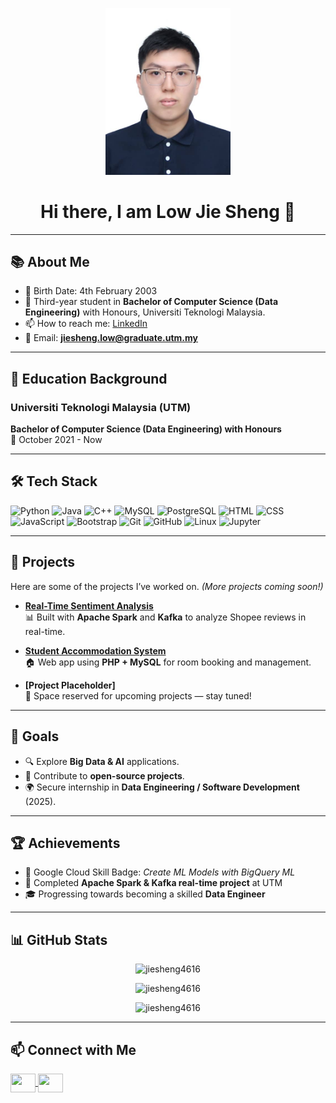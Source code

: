 <p align="center">
  <img src="6eebbf12-2af1-470b-a0d3-2db80a763164.jpg" alt="Low Jie Sheng" width="200"/>
</p>

<h1 align="center">Hi there, I am Low Jie Sheng 👋</h1>

---

## 📚 About Me

- 💬 Birth Date: 4th February 2003  
- 🌱 Third-year student in **Bachelor of Computer Science (Data Engineering)** with Honours, Universiti Teknologi Malaysia.  
- 📫 How to reach me: [LinkedIn](https://www.linkedin.com/in/low-jie-sheng-97755825b/)  
- 🤝 Email: **jiesheng.low@graduate.utm.my**

---

## 🏫 Education Background
### Universiti Teknologi Malaysia (UTM)
**Bachelor of Computer Science (Data Engineering) with Honours**  
📅 October 2021 - Now  

---

## 🛠️ Tech Stack

![Python](https://img.shields.io/badge/-Python-3776AB?logo=python&logoColor=white&style=flat)
![Java](https://img.shields.io/badge/-Java-007396?logo=java&logoColor=white&style=flat)
![C++](https://img.shields.io/badge/-C++-00599C?logo=c%2b%2b&logoColor=white&style=flat)
![MySQL](https://img.shields.io/badge/-MySQL-4479A1?logo=mysql&logoColor=white&style=flat)
![PostgreSQL](https://img.shields.io/badge/-PostgreSQL-336791?logo=postgresql&logoColor=white&style=flat)
![HTML](https://img.shields.io/badge/-HTML5-E34F26?logo=html5&logoColor=white&style=flat)
![CSS](https://img.shields.io/badge/-CSS3-1572B6?logo=css3&logoColor=white&style=flat)
![JavaScript](https://img.shields.io/badge/-JavaScript-F7DF1E?logo=javascript&logoColor=black&style=flat)
![Bootstrap](https://img.shields.io/badge/-Bootstrap-563D7C?logo=bootstrap&logoColor=white&style=flat)
![Git](https://img.shields.io/badge/-Git-F05032?logo=git&logoColor=white&style=flat)
![GitHub](https://img.shields.io/badge/-GitHub-181717?logo=github&logoColor=white&style=flat)
![Linux](https://img.shields.io/badge/-Linux-FCC624?logo=linux&logoColor=black&style=flat)
![Jupyter](https://img.shields.io/badge/-Jupyter-F37626?logo=jupyter&logoColor=white&style=flat)

---

## 🚀 Projects

Here are some of the projects I’ve worked on. *(More projects coming soon!)*

- **[Real-Time Sentiment Analysis](https://github.com/jiesheng4616/sentiment-analysis)**  
  📊 Built with **Apache Spark** and **Kafka** to analyze Shopee reviews in real-time.  

- **[Student Accommodation System](https://github.com/jiesheng4616/ktdi-system)**  
  🏠 Web app using **PHP + MySQL** for room booking and management.  

- **[Project Placeholder]**  
  🚧 Space reserved for upcoming projects — stay tuned!  

---

## 🎯 Goals

- 🔍 Explore **Big Data & AI** applications.  
- 🚀 Contribute to **open-source projects**.  
- 🌍 Secure internship in **Data Engineering / Software Development** (2025).  

---

## 🏆 Achievements

- 🏅 Google Cloud Skill Badge: *Create ML Models with BigQuery ML*  
- 📌 Completed **Apache Spark & Kafka real-time project** at UTM  
- 🎓 Progressing towards becoming a skilled **Data Engineer**  

---

## 📊 GitHub Stats

<p align="center">
  <img src="https://github-readme-stats.vercel.app/api?username=jiesheng4616&show_icons=true&locale=en" alt="jiesheng4616" />
</p>

<p align="center">
  <img src="https://github-readme-streak-stats.herokuapp.com/?user=jiesheng4616&" alt="jiesheng4616" />
</p>

<p align="center">
  <img src="https://github-readme-stats.vercel.app/api/top-langs?username=jiesheng4616&show_icons=true&locale=en&layout=compact" alt="jiesheng4616" />
</p>

---

## 📫 Connect with Me

<span>
<a href="https://www.linkedin.com/in/jiesheng4616/" target="_blank">
  <img align="center" src="https://raw.githubusercontent.com/rahuldkjain/github-profile-readme-generator/master/src/images/icons/Social/linked-in-alt.svg" height="30" width="40" />
</a>
<a href="https://github.com/jiesheng4616" target="_blank">
  <img align="center" src="https://raw.githubusercontent.com/rahuldkjain/github-profile-readme-generator/master/src/images/icons/Social/github.svg" height="30" width="40" />
</a>
</span>
